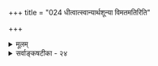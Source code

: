+++
title = "024 धीत्वात्स्वान्यार्थशून्या विमतमतिरिति"

+++
<details><summary>मूलम्</summary>

धीत्वात्स्वान्यार्थशून्या विमतमतिरिति स्वोक्तिबुद्ध्यादि भग्नं ज्ञानज्ञानेऽतिचारः क्षणिकविविधधीसन्ततेः संमतत्वात् ।  
दृष्टान्तस्साध्यशून्यो न च निरुपधिकासत्प्रतीतं क्वचिन्नस्तावन्मिथ्यात्वकॢप्तौ न तु फलति तवाशेषबाह्यार्थभङ्गः ॥ २४ ॥
</details>

<details><summary>सर्वाङ्कषटीका - २४</summary>

अनुमानात् बाह्यापलापवादमनूद्योत्तरयति - धीत्वादित्यादि । **विमतमतिः** = विप्रतिपन्नं ज्ञानम् **स्वान्यार्थशून्या** = स्वव्यतिरिक्तविषयशून्या, **धीत्वात्** = ज्ञानत्वात् । तथा चानुमानम् - विमतं ज्ञानम्, स्वव्यतिरिक्तविषयशून्यम्, ज्ञानत्वात् । स्वाप्नधीवत् इति दृष्टान्त ऊह्यः । उत्तरम् - **इति** = इत्येतत् **स्वोक्तिबुद्ध्यादिभग्नम्** = स्ववचनविरुद्धं स्वानुभवविरुद्धं च । स्वव्यतिरिक्त इत्यनेनैव स्वभिन्नं किञ्चित् तच्छब्देन वक्तव्यम्, अन्यथा शब्दभेदः कथमिति वचनविरोधः । स्वानुभवविरोधः तत्तन्मनस्साक्षिकः । ज्ञानं ह्यान्तरम्, विषयास्तु बाह्याः स्पष्टं सर्वानुभवसिद्धाः । किञ्च - **ज्ञानज्ञाने** = ज्ञानविषयकज्ञाने अतिचारः 



' 

250. 

559 

दृष्टान्तः साध्यशून्यो, न च निरुपधिकासत् प्रतीतं क्वचिन्नः 

तावन्मिथ्यात्वक्लृप्तौ न तु फलति तवाशेषबाह्यार्थभङ्गः ॥24॥ 

[निरुपाधिकासतः प्रतीतिविमर्शः ] 

प्रत्यक्षं संप्रयुक्ते, स्मृतिरपि विदिते, व्याप्तिसिद्धेऽनुमा स्यात् 

शाब्दी धीरन्वितादौ भवति, तदनुगा भ्रान्तिधीः क्वाप्यसिद्धे । 



व्यभिचारः । तादृशं ज्ञानमेव नास्तीत्यत्र - **क्षणिकविविधधीसन्ततेः** = स्वभिन्नानां क्षणिकविज्ञानपरंपराणां भेदस्य संगतत्वात् । न हि यूयमैकात्म्यवादिनः । अनन्तक्षणिकपरंपराणामङ्गीकृतत्वात् । ताश्च परंपरा न स्वलक्षणप्रत्यक्षसिद्धाः अङ्गीकृताः, किन्त्वनुमानेनैव ज्ञेयाः । एवञ्च तेषां ज्ञानविषयत्वं सिद्धमेव । ता न मिथ्याः । अतो व्यभिचारः । स्वान्यार्थविषयवति तादृशानुमाने धीत्वहेतोः सत्त्वात् । किञ्च - **दृष्टान्तः** = स्वाप्नधीः **साध्यशून्यः** = स्वान्यार्थशून्यत्वाभाववान्, स्वाप्नार्थविषयत्वात् । तत्रापि विषयविषयिभावस्यानुभवसिद्धत्वात् । ननु भोः ! भ्रमे असन्त एव विषया भासन्त इति सर्वानुभवसिद्धम् । अतो गत्यन्तराभावात् बाह्यविषयशून्याः स्वाभिन्नविषयका एव स्वाप्नप्रत्यया इति कथमसिद्धिरिति चेत् न । कुतः ? **निरुपधिकासत्** = कुत्राप्यविद्यमानं वस्तु नः **क्वचित्** = कुत्रापि न च **प्रतीतम्** = न ह्यनुभवसिद्धम् । न हि शशशृङ्गादिकं केनापि स्वप्ने दृष्टमिति कश्चित् ब्रवीति । तत् कुतः ? सर्वथासतो भानं भ्रमेऽपि निराकृतमेव । स्वाप्नविचारोऽपि कृतचर एव बहुधा । अतः स्वप्नोऽपि नासद्विषयकः । ततश्च दृष्टान्तासिद्धिः । **तावन्मिथ्यात्वक्लृप्तौ** = कालदेशाद्युपाधिभेदेनासद्विषयत्वसाधने **तव** = निरुपाधिकासद्विषयत्वं साधयितुं प्रवृत्तस्य तव अशेषबाह्यार्थभङ्गः कयापि रीत्या बाह्यं किञ्चिन्नास्तीति बाह्यार्थनिराकरणम्, न तु **फलति** = नैव सिद्ध्यति, सोपाधिकासद्विषयकत्वस्यैवाङ्गीकारात् । अतः स्वप्नदृष्टान्तेनापि बाह्यवस्तुनिराकरणं सर्वथा न संभवति । तथोक्तं सूत्रकारेणापि – 'वैधर्म्याच्च न स्वप्नादिवत्' इति । 'न स्वप्नादिवत् जाग्रत्प्रत्यया भवितुमर्हन्ति ।' कस्मात्? वैधर्म्यात् । वैधर्म्यं हि भवति स्वाप्नजागरितयोः । किं पुनर्वैधर्म्यम् ? बाधाबाधाविति ब्रूमः । बाध्यते हि स्वप्नोपलब्धं वस्तु प्रतिबुद्धस्य 'मिथ्या मयोपलब्धो महाजनसमागमः' इति । नैवं जागरितोपलब्धं वस्तु स्तम्भादिकं कस्याञ्चिदप्यवस्थायां बाध्यते' (ब्र.सू. 2-2-29- शं) इति । अतः स्वप्नदृष्टान्तेन ज्ञानानां विषयशून्यत्वं न साधयितुं शक्यम् ॥ २४ ॥
</details>
